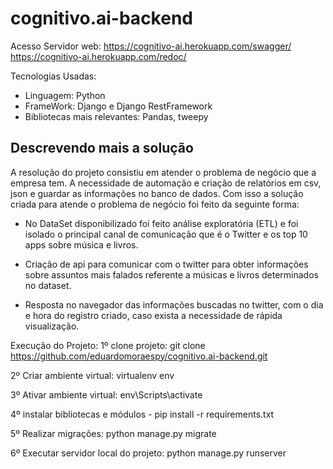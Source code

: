 # cognitivo.ai-backend

Acesso Servidor web: https://cognitivo-ai.herokuapp.com/swagger/
https://cognitivo-ai.herokuapp.com/redoc/


Tecnologias Usadas:
  - Linguagem: Python
  - FrameWork: Django e Django RestFramework
  - Bibliotecas mais relevantes: Pandas, tweepy

## Descrevendo mais a solução
A resolução do projeto consistiu em atender o problema de negócio que a empresa tem. A necessidade de automação e criação de relatórios em csv, json e guardar as informações no banco de dados. Com isso a solução criada para atende o problema de negócio foi feito da seguinte forma:


  - No DataSet disponibilizado foi feito análise exploratória (ETL) e foi isolado o principal canal de comunicação que é o Twitter e os top 10 apps sobre música e livros.  


  - Criação de api para comunicar com o twitter para obter informações sobre assuntos mais falados referente a músicas e livros determinados no dataset.


- Resposta no navegador das informações buscadas no twitter, com o dia e hora do registro criado, caso exista a necessidade de rápida visualização.


Execução do Projeto:
1º clone projeto: git clone https://github.com/eduardomoraespy/cognitivo.ai-backend.git


2º Criar ambiente virtual: virtualenv env


3º Ativar ambiente virtual: env\Scripts\activate


4º instalar bibliotecas e módulos - pip install -r requirements.txt


5º Realizar migrações: python manage.py migrate


6º Executar servidor local do projeto: python manage.py runserver
